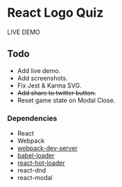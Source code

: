 # React Logo Quiz

LIVE DEMO

## Todo

- Add live demo.
- Add screenshots.
- Fix Jest & Karma SVG.
- ~~Add share to twitter button.~~
- Reset game state on Modal Close.

### Dependencies

* React
* Webpack
* [webpack-dev-server](https://github.com/webpack/webpack-dev-server)
* [babel-loader](https://github.com/babel/babel-loader)
* [react-hot-loader](https://github.com/gaearon/react-hot-loader)
* react-dnd
* react-modal

